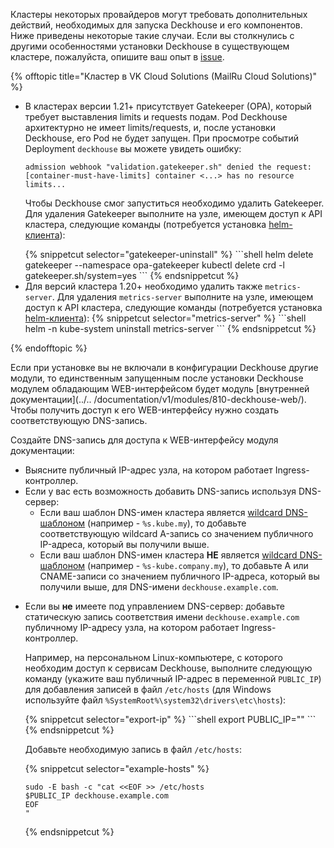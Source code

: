 <script type="text/javascript" src='{{ assets["getting-started.js"].digest_path }}'></script>
<script type="text/javascript" src='{{ assets["getting-started-access.js"].digest_path }}'></script>

Кластеры некоторых провайдеров могут требовать дополнительных действий, необходимых для запуска Deckhouse и его компонентов. Ниже приведены некоторые такие случаи. Если вы столкнулись с другими особенностями установки Deckhouse в существующем кластере, пожалуйста, опишите ваш опыт в [issue](https://github.com/deckhouse/deckhouse/issues). 

{% offtopic title="Кластер в VK Cloud Solutions (MailRu Cloud Solutions)" %}
<ul><li><p>В кластерах версии 1.21+ присутствует Gatekeeper (OPA), который требует выставления limits и requests подам. Pod Deckhouse архитектурно не имеет limits/requests, и, после установки Deckhouse, его Pod не будет запущен. При просмотре событий Deployment <code>deckhouse</code> вы можете увидеть ошибку:</p>
<div class="highlight"><pre><code>admission webhook "validation.gatekeeper.sh" denied the request: [container-must-have-limits] container <...> has no resource limits...</code></pre></div>

<p>Чтобы Deckhouse смог запуститься необходимо удалить Gatekeeper. Для удаления Gatekeeper выполните на узле, имеющем доступ к API кластера, следующие команды (потребуется установка <a href="https://helm.sh/" target="_blank">helm-клиента</a>):</p>
{% snippetcut selector="gatekeeper-uninstall" %}
```shell
helm delete gatekeeper --namespace opa-gatekeeper
kubectl delete crd -l gatekeeper.sh/system=yes
```
{% endsnippetcut %}
</li>
<li>Для версий кластера 1.20+ необходимо удалить также <code>metrics-server</code>. Для удаления <code>metrics-server</code> выполните на узле, имеющем доступ к API кластера, следующие команды (потребуется установка <a href="https://helm.sh/" target="_blank">helm-клиента</a>): 
{% snippetcut selector="metrics-server" %}
```shell
helm -n kube-system uninstall metrics-server
```
{% endsnippetcut %}
</li></ul>
{% endofftopic %}

Если при установке вы не включали в конфигурации Deckhouse другие модули, то единственным запущенным после установки 
Deckhouse модулем обладающим WEB-интерфейсом будет  модуль [внутренней документации](../..
/documentation/v1/modules/810-deckhouse-web/). Чтобы получить доступ к его WEB-интерфейсу нужно создать 
соответствующую DNS-запись.  

Создайте DNS-запись для доступа к WEB-интерфейсу модуля документации:
<ul>
  <li>Выясните публичный IP-адрес узла, на котором работает Ingress-контроллер.</li>
  <li>Если у вас есть возможность добавить DNS-запись используя DNS-сервер:
    <ul>    
      <li>Если ваш шаблон DNS-имен кластера является <a href="https://en.wikipedia.org/wiki/Wildcard_DNS_record">wildcard
        DNS-шаблоном</a> (например - <code>%s.kube.my</code>), то добавьте соответствующую wildcard A-запись со значением публичного IP-адреса, который вы получили выше.
      </li>
      <li>
        Если ваш шаблон DNS-имен кластера <strong>НЕ</strong> является <a
              href="https://en.wikipedia.org/wiki/Wildcard_DNS_record">wildcard DNS-шаблоном</a> (например - <code>%s-kube.company.my</code>),
        то добавьте А или CNAME-записи со значением публичного IP-адреса, который вы
        получили выше, для DNS-имени <code example-hosts>deckhouse.example.com</code>.
      </li>
    </ul>
  </li>

  <li><p>Если вы <strong>не</strong> имеете под управлением DNS-сервер: добавьте статическую запись соответствия 
  имени <code example-hosts>deckhouse.example.com</code> публичному IP-адресу узла, на котором работает Ingress-контроллер.
  </p><p>Например, 
  на персональном Linux-компьютере, с которого необходим доступ к сервисам Deckhouse, выполните следующую команду (укажите ваш публичный IP-адрес в переменной <code>PUBLIC_IP</code>) для добавления записей в файл <code>/etc/hosts</code> (для Windows используйте файл <code>%SystemRoot%\system32\drivers\etc\hosts</code>):</p>
{% snippetcut selector="export-ip" %}
```shell
export PUBLIC_IP="<PUBLIC_IP>"
```
{% endsnippetcut %}

<p>Добавьте необходимую запись в файл <code>/etc/hosts</code>:</p>

{% snippetcut selector="example-hosts" %}
```shell
sudo -E bash -c "cat <<EOF >> /etc/hosts
$PUBLIC_IP deckhouse.example.com
EOF
"
```
{% endsnippetcut %}
</li></ul>
